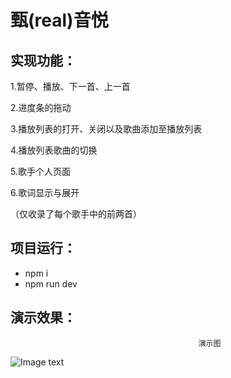  甄(real)音悦
===


实现功能：
-------
1.暂停、播放、下一首、上一首

2.进度条的拖动

3.播放列表的打开、关闭以及歌曲添加至播放列表

4.播放列表歌曲的切换

5.歌手个人页面

6.歌词显示与展开

（仅收录了每个歌手中的前两首）


项目运行：
-------
* npm i
* npm run dev



演示效果：
-------


                                              演示图

![Image text](https://raw.githubusercontent.com/a382775086/musicPlayer/master/b.gif)
